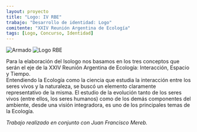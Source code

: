 ```yaml
---
layout: proyecto
title: "Logo: IV RBE"
trabajo: "Desarrollo de identidad: Logo"
comitente: "XXIV Reunión Argentina de Ecología"
tags: [Logo, Concurso, Identidad]
---
```


<div class="fotorama">
	<img src="{{ site.baseurl }}/img/2010_logo-rae-1.jpg" alt="Armado" />
	<img src="{{ site.baseurl }}/img/2010_logo-rae-2.png" alt="Logo RBE" />
</div>

Para la elaboración del Isologo nos basamos en los tres conceptos que serán el eje de la XXIV Reunión Argentina de Ecología: Interacción, Espacio y Tiempo.  
Entendiendo la Ecología como la ciencia que estudia la interacción entre los seres vivos y la naturaleza, se buscó un elemento claramente representativo de la misma. El estudio de la evolución tanto de los seres vivos (entre ellos, los seres humanos) como de los demás componentes del ambiente, desde una visión integradora, es uno de los principales temas de la Ecología.

*Trabajo realizado en conjunto con Juan Francisco Mereb.*
